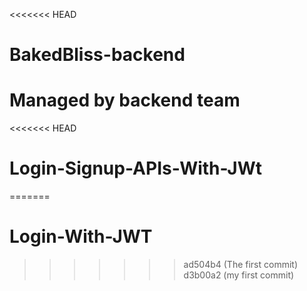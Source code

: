 <<<<<<< HEAD
# BakedBliss-backend
Managed by backend team
=======
<<<<<<< HEAD
# Login-Signup-APIs-With-JWt
=======
# Login-With-JWT
>>>>>>> ad504b4 (The first commit)
>>>>>>> d3b00a2 (my first commit)
